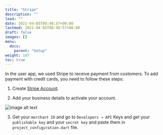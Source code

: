 ```yaml
---
title: "Stripe"
description: ""
lead: ""
date: 2021-04-05T08:48:57+00:00
lastmod: 2021-04-05T08:48:57+00:00
draft: false
images: []
menu:
  docs:
    parent: "Setup"
weight: 107
toc: true
---
```

In the user app, we used Stripe to receive payment from costomers. To add payment with credit cards, you need to follow these steps:

1. Create [Stripe Account](https://dashboard.stripe.com/register).

2. Add your business details to activate your account.

![image alt text](/images/stripe.jpg)

3. Get your `merchant ID` and go to `Developers → API` Keys and get your `publishable key` and your `secret key` and paste them in `project_configuration.dart` file.
